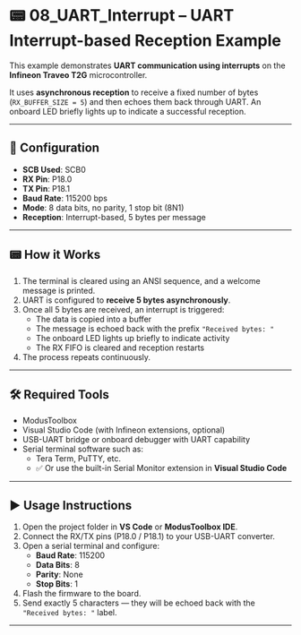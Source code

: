 # 📟 08_UART_Interrupt – UART Interrupt-based Reception Example

This example demonstrates **UART communication using interrupts** on the **Infineon Traveo T2G** microcontroller.

It uses **asynchronous reception** to receive a fixed number of bytes (`RX_BUFFER_SIZE = 5`) and then echoes them back through UART. An onboard LED briefly lights up to indicate a successful reception.

---

## 🔧 Configuration

- **SCB Used**: SCB0  
- **RX Pin**: P18.0  
- **TX Pin**: P18.1  
- **Baud Rate**: 115200 bps  
- **Mode**: 8 data bits, no parity, 1 stop bit (8N1)  
- **Reception**: Interrupt-based, 5 bytes per message

---

## 📟 How it Works

1. The terminal is cleared using an ANSI sequence, and a welcome message is printed.
2. UART is configured to **receive 5 bytes asynchronously**.
3. Once all 5 bytes are received, an interrupt is triggered:
   - The data is copied into a buffer
   - The message is echoed back with the prefix `"Received bytes: "`
   - The onboard LED lights up briefly to indicate activity
   - The RX FIFO is cleared and reception restarts
4. The process repeats continuously.

---

## 🛠️ Required Tools

- ModusToolbox  
- Visual Studio Code (with Infineon extensions, optional)  
- USB-UART bridge or onboard debugger with UART capability  
- Serial terminal software such as:
  - Tera Term, PuTTY, etc.  
  - ✅ Or use the built-in Serial Monitor extension in **Visual Studio Code**

---

## ▶️ Usage Instructions

1. Open the project folder in **VS Code** or **ModusToolbox IDE**.  
2. Connect the RX/TX pins (P18.0 / P18.1) to your USB-UART converter.  
3. Open a serial terminal and configure:
   - **Baud Rate**: 115200  
   - **Data Bits**: 8  
   - **Parity**: None  
   - **Stop Bits**: 1  
4. Flash the firmware to the board.  
5. Send exactly 5 characters — they will be echoed back with the `"Received bytes: "` label.

---



